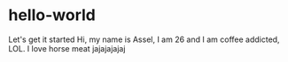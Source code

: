 # hello-world
Let's get it started
Hi, my name is Assel, I am 26 and I am coffee addicted, LOL. I love horse meat jajajajajaj
